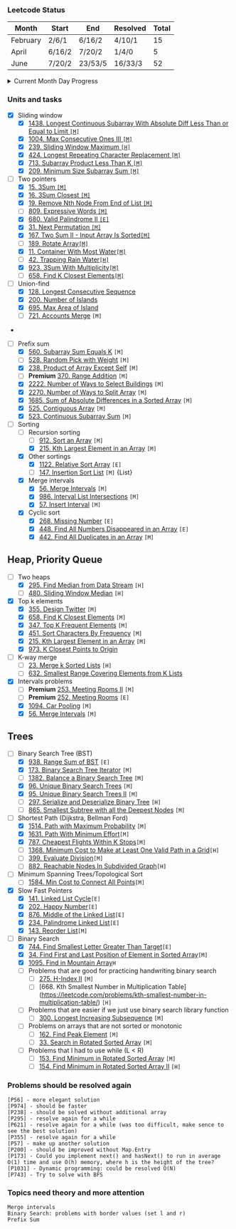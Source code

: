 ### Leetcode Status

| Month    | Start  | End     | Resolved | Total |
|----------|--------|---------|----------|-------|
| February | 2/6/1  | 6/16/2  | 4/10/1   | 15    |
| April    | 6/16/2 | 7/20/2  | 1/4/0    | 5     |
| June     | 7/20/2 | 23/53/5 | 16/33/3  | 52    |

<details>
<summary>Current Month Day Progress</summary>

01.07.22 23/57/4 <br>
03.07.22 25/58/4 <br>
04.07.22 25/58/5 <br>

</details>

### Units and tasks

- [X] Sliding window
    - [X] [1438. Longest Continuous Subarray With Absolute Diff Less Than or Equal to Limit `[M]`](https://leetcode.com/problems/longest-continuous-subarray-with-absolute-diff-less-than-or-equal-to-limit/)
    - [X] [1004. Max Consecutive Ones III `[M]`](https://leetcode.com/problems/max-consecutive-ones-iii/)
    - [X] [239. Sliding Window Maximum `[H]`](https://leetcode.com/problems/sliding-window-maximum/)
    - [X] [424. Longest Repeating Character Replacement `[M]`](https://leetcode.com/problems/longest-repeating-character-replacement/)
    - [X] [713. Subarray Product Less Than K `[M]`](https://leetcode.com/problems/subarray-product-less-than-k/)
    - [X] [209. Minimum Size Subarray Sum `[M]`](https://leetcode.com/problems/minimum-size-subarray-sum/)

- [ ] Two pointers
    - [X] [15. 3Sum `[M]`](https://leetcode.com/problems/3sum/)
    - [X] [16. 3Sum Closest `[M]`](https://leetcode.com/problems/3sum-closest/)
    - [X] [19. Remove Nth Node From End of List `[M]`](https://leetcode.com/problems/remove-nth-node-from-end-of-list/)
    - [ ] [809. Expressive Words `[M]`](https://leetcode.com/problems/expressive-words/)
    - [X] [680. Valid Palindrome II `[E]`](https://leetcode.com/problems/valid-palindrome-ii/)
    - [X] [31. Next Permutation `[M]`](https://leetcode.com/problems/next-permutation/)
    - [X] [167. Two Sum II - Input Array Is Sorted`[M]`](https://leetcode.com/problems/two-sum-ii-input-array-is-sorted/submissions/)
    - [ ] [189. Rotate Array`[M]`](https://leetcode.com/problems/rotate-array/submissions/)
    - [X] [11. Container With Most Water`[M]`](https://leetcode.com/problems/container-with-most-water/)
    - [ ] [42. Trapping Rain Water`[H]`](https://leetcode.com/problems/trapping-rain-water/)
    - [X] [923. 3Sum With Multiplicity`[M]`](https://leetcode.com/problems/3sum-with-multiplicity/)
    - [ ] [658. Find K Closest Elements`[M]`](https://leetcode.com/problems/find-k-closest-elements/)

- [ ] Union-find
    - [X] [128. Longest Consecutive Sequence](https://leetcode.com/problems/longest-consecutive-sequence/)
    - [X] [200. Number of Islands](https://leetcode.com/problems/number-of-islands/)
    - [X] [695. Max Area of Island](https://leetcode.com/problems/max-area-of-island/)
    - [ ] [721. Accounts Merge](https://leetcode.com/problems/accounts-merge/submissions/) `[M]`
-
- [ ] Prefix sum
    - [X] [560. Subarray Sum Equals K](https://leetcode.com/problems/subarray-sum-equals-k/) `[M]`
    - [ ] [528. Random Pick with Weight](https://leetcode.com/problems/random-pick-with-weight/) `[M]`
    - [X] [238. Product of Array Except Self](https://leetcode.com/problems/product-of-array-except-self/) `[M]`
    - [ ] **Premium** [370. Range Addition](https://leetcode.com/problems/range-addition/) `[M]`
    - [X] [2222. Number of Ways to Select Buildings](https://leetcode.com/problems/number-of-ways-to-select-buildings/) `[M]`
    - [X] [2270. Number of Ways to Split Array](https://leetcode.com/problems/number-of-ways-to-split-array/) `[M]`
    - [X] [1685. Sum of Absolute Differences in a Sorted Array](https://leetcode.com/problems/sum-of-absolute-differences-in-a-sorted-array/) `[M]`
    - [X] [525. Contiguous Array](https://leetcode.com/problems/contiguous-array/) `[M]`
    - [X] [523. Continuous Subarray Sum](https://leetcode.com/problems/continuous-subarray-sum/) `[M]`

- [ ] Sorting
    - [ ] Recursion sorting
        - [ ] [912. Sort an Array](https://leetcode.com/problems/sort-an-array/) `[M]`
        - [X] [215. Kth Largest Element in an Array](https://leetcode.com/problems/kth-largest-element-in-an-array/) `[M]`
    - [X] Other sortings
        - [X] [1122. Relative Sort Array](https://leetcode.com/problems/relative-sort-array/) `[E]`
        - [ ] [147. Insertion Sort List](https://leetcode.com/problems/insertion-sort-list/) `[M]` {List}
    - [X] Merge intervals
        - [X] [56. Merge Intervals](https://leetcode.com/problems/merge-intervals/) `[M]`
        - [X] [986. Interval List Intersections](https://leetcode.com/problems/interval-list-intersections/) `[M]`
        - [X] [57. Insert Interval](https://leetcode.com/problems/insert-interval/) `[M]`
    - [X] Cyclic sort
        - [X] [268. Missing Number](https://leetcode.com/problems/missing-number/) `[E]`
        - [X] [448. Find All Numbers Disappeared in an Array](https://leetcode.com/problems/find-all-numbers-disappeared-in-an-array/) `[E]`
        - [X] [442. Find All Duplicates in an Array](https://leetcode.com/problems/find-all-duplicates-in-an-array/) `[M]`

## Heap, Priority Queue

- [ ] Two heaps
    - [X] [295. Find Median from Data Stream](https://leetcode.com/problems/find-median-from-data-stream/) `[H]`
    - [ ] [480. Sliding Window Median](https://leetcode.com/problems/sliding-window-median/) `[H]`
- [X] Top k elements
    - [X] [355. Design Twitter](https://leetcode.com/problems/design-twitter/) `[M]`
    - [X] [658. Find K Closest Elements](https://leetcode.com/problems/find-k-closest-elements/) `[M]`
    - [X] [347. Top K Frequent Elements](https://leetcode.com/problems/top-k-frequent-elements/) `[M]`
    - [X] [451. Sort Characters By Frequency](https://leetcode.com/problems/sort-characters-by-frequency/) `[M]`
    - [X] [215. Kth Largest Element in an Array](https://leetcode.com/problems/kth-largest-element-in-an-array/) `[M]`
    - [X] [973. K Closest Points to Origin](https://leetcode.com/problems/k-closest-points-to-origin/)
- [ ] K-way merge
    - [ ] [23. Merge k Sorted Lists](https://leetcode.com/problems/merge-k-sorted-lists/) `[H]`
    - [ ] [632. Smallest Range Covering Elements from K Lists](https://leetcode.com/problems/smallest-range-covering-elements-from-k-lists/)
- [X] Intervals problems
    - [ ] **Premium** [253. Meeting Rooms II](https://leetcode.com/problems/meeting-rooms-ii/) `[M]`
    - [ ] **Premium** [252. Meeting Rooms](https://leetcode.com/problems/meeting-rooms/) `[E]`
    - [X] [1094. Car Pooling](https://leetcode.com/problems/car-pooling/) `[M]`
    - [X] [56. Merge Intervals](https://leetcode.com/problems/merge-intervals/) `[M]`

## Trees

- [ ] Binary Search Tree (BST)
    - [X] [938. Range Sum of BST](https://leetcode.com/problems/range-sum-of-bst/) `[E]`
    - [X] [173. Binary Search Tree Iterator](https://leetcode.com/problems/binary-search-tree-iterator/) `[M]`
    - [ ] [1382. Balance a Binary Search Tree](https://leetcode.com/problems/balance-a-binary-search-tree/) `[M]`
    - [X] [96. Unique Binary Search Trees](https://leetcode.com/problems/unique-binary-search-trees/) `[M]`
    - [X] [95. Unique Binary Search Trees II](https://leetcode.com/problems/unique-binary-search-trees-ii/) `[M]`
    - [ ] [297. Serialize and Deserialize Binary Tree](https://leetcode.com/problems/serialize-and-deserialize-binary-tree/) `[H]`
    - [ ] [865. Smallest Subtree with all the Deepest Nodes](https://leetcode.com/problems/smallest-subtree-with-all-the-deepest-nodes) `[M]`
- [ ] Shortest Path (Dijkstra, Bellman Ford)
    - [X] [1514. Path with Maximum Probability](https://leetcode.com/problems/path-with-maximum-probability/) `[M]`
    - [X] [1631. Path With Minimum Effort](https://leetcode.com/problems/path-with-minimum-effort/)`[M]`
    - [X] [787. Cheapest Flights Within K Stops](https://leetcode.com/problems/cheapest-flights-within-k-stops/)`[M]`
    - [ ] [1368. Minimum Cost to Make at Least One Valid Path in a Grid](https://leetcode.com/problems/minimum-cost-to-make-at-least-one-valid-path-in-a-grid)`[H]`
    - [ ] [399. Evaluate Division](https://leetcode.com/problems/evaluate-division/)`[M]`
    - [ ] [882. Reachable Nodes In Subdivided Graph](https://leetcode.com/problems/reachable-nodes-in-subdivided-graph/)`[H]`
- [ ] Minimum Spanning Trees/Topological Sort
    - [ ] [1584. Min Cost to Connect All Points](https://leetcode.com/problems/min-cost-to-connect-all-points/)`[M]`
- [X] Slow Fast Pointers
    - [X] [141. Linked List Cycle](https://leetcode.com/problems/linked-list-cycle/)`[E]`
    - [X] [202. Happy Number](https://leetcode.com/problems/happy-number/)`[E]`
    - [X] [876. Middle of the Linked List](https://leetcode.com/problems/middle-of-the-linked-list/)`[E]`
    - [X] [234. Palindrome Linked List](https://leetcode.com/problems/palindrome-linked-list/)`[E]`
    - [X] [143. Reorder List](https://leetcode.com/problems/reorder-list/)`[M]`
- [ ] Binary Search
    - [X] [744. Find Smallest Letter Greater Than Target](https://leetcode.com/problems/find-smallest-letter-greater-than-target/)`[E]`
    - [X] [34. Find First and Last Position of Element in Sorted Array](https://leetcode.com/problems/find-first-and-last-position-of-element-in-sorted-array/)`[M]`
    - [X] [1095. Find in Mountain Array](https://leetcode.com/problems/find-in-mountain-array/)`H`
    - [ ] Problems that are good for practicing handwriting binary search
      - [ ] [275. H-Index II](https://leetcode.com/problems/h-index-ii/) `[M]`
      - [ ] [668. Kth Smallest Number in Multiplication Table] (https://leetcode.com/problems/kth-smallest-number-in-multiplication-table/) `[H]`
    - [ ] Problems that are easier if we just use binary search library function
      - [ ] [300. Longest Increasing Subsequence](https://leetcode.com/problems/longest-increasing-subsequence/) `[M]`
    - [ ] Problems on arrays that are not sorted or monotonic
      - [ ] [162. Find Peak Element](https://leetcode.com/problems/find-peak-element/) `[M]`
      - [ ] [33. Search in Rotated Sorted Array](https://leetcode.com/problems/search-in-rotated-sorted-array/) `[M]`
    - [ ] Problems that I had to use while (L < R)
      - [ ] [153. Find Minimum in Rotated Sorted Array](https://leetcode.com/problems/find-minimum-in-rotated-sorted-array/) `[M]`
      - [ ] [154. Find Minimum in Rotated Sorted Array II](https://leetcode.com/problems/find-minimum-in-rotated-sorted-array-ii/) `[H]`

### Problems should be resolved again

`[P56] - more elegant solution` <br>
`[P974] - should be faster` <br>
`[P238] - should be solved without additional array` <br>
`[P295] - resolve again for a while` <br>
`[P621] - resolve again for a while (was too difficult, make sence to see the best solution)` <br>
`[P355] - resolve again for a while` <br>
`[P57] - make up another solution` <br>
`[P200] - should be improved without Map.Entry` <br>
`[P173] - Could you implement next() and hasNext() to run in average O(1) time and use O(h) memory, where h is the height of the tree?` <br>
`[P1031] - Dynamic programming: could be resolved O(N)` <br>
`[P743] - Try to solve with BFS` <br>

### Topics need theory and more attention

`Merge intervals` <br>
`Binary Search: problems with border values (set l and r)`<br>
`Prefix Sum` <br>

